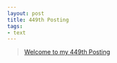 ```yaml
---
layout: post
title: 449th Posting
tags: 
- text
---
```


> [Welcome to my 449th Posting](https://janghan-kor.tistory.com/1704)
